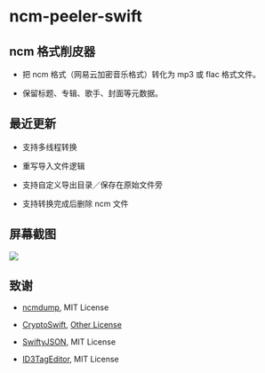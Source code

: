 # ncm-peeler-swift
## ncm 格式削皮器

+ 把 ncm 格式（网易云加密音乐格式）转化为 mp3 或 flac 格式文件。

+ 保留标题、专辑、歌手、封面等元数据。

## 最近更新

+ 支持多线程转换

+ 重写导入文件逻辑

+ 支持自定义导出目录／保存在原始文件旁

+ 支持转换完成后删除 ncm 文件

## 屏幕截图

![](https://raw.githubusercontent.com/yuxiqian/ncm-peeler-swift/master/imgs/main.png)

## 致谢

* [ncmdump](https://github.com/nondanee/ncmdump), MIT License

* [CryptoSwift](https://github.com/krzyzanowskim/CryptoSwift), [Other License](https://github.com/krzyzanowskim/CryptoSwift/blob/master/LICENSE)

* [SwiftyJSON](https://github.com/SwiftyJSON/SwiftyJSON), MIT License

* [ID3TagEditor](https://github.com/chicio/ID3TagEditor), MIT License
